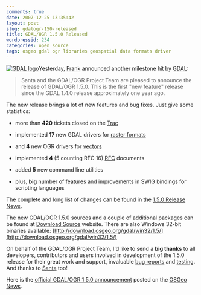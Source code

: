 ```yaml
---
comments: true
date: 2007-12-25 13:35:42
layout: post
slug: gdalogr-150-released
title: GDAL/OGR 1.5.0 Released
wordpressid: 234
categories: open source
tags: osgeo gdal ogr libraries geospatial data formats driver
---
```


[![GDAL logo](/images/logos/gdal-logo.png)](http://www.gdal.org/)Yesterday, [Frank](http://home.gdal.org/warmerda/) announced another milestone hit by [GDAL](http://www.gdal.org/):



> Santa and the GDAL/OGR Project Team are pleased to announce the release of GDAL/OGR 1.5.0.  This is the first "new feature" release since the  GDAL 1.4.0 release approximately one year ago.





The new release brings a lot of new features and bug fixes. Just give some statistics:




  * more than **420** tickets closed on the [Trac](http://trac.osgeo.org/gdal/)


  * implemented **17** new GDAL drivers for [raster formats](http://www.gdal.org/formats_list.html)


  * and **4** new OGR drivers for [vectors](http://www.gdal.org/ogr/ogr_formats.html)


  * implemented **4** (5 counting RFC 16) [RFC](http://trac.osgeo.org/gdal/wiki/RfcList) documents


  * added **5** new command line utilities


  * plus, **big** number of features and improvements in SWIG bindings for scripting languages








The complete and long list of changes can be found in the [1.5.0 Release News](http://trac.osgeo.org/gdal/wiki/Release/1.5.0-News).





The new GDAL/OGR 1.5.0 sources and a couple of additional packages can be found at [Download Source](http://trac.osgeo.org/gdal/wiki/DownloadSource#a1.5.0LatestStableRelease) website. There are also Windows 32-bit binaries available: [http://download.osgeo.org/gdal/win32/1.5/](http://download.osgeo.org/gdal/win32/1.5/)





On behalf of the GDAL/OGR Project Team, I'd like to send a **big thanks** to all developers, contributors and users involved in development of the 1.5.0 release for their great work and support, invaluable [bug reports](http://trac.osgeo.org/gdal/report) and [testing](http://trac.osgeo.org/gdal/wiki/TestMatrix150). And thanks to [Santa](http://en.wikipedia.org/wiki/Santa_Claus) too!





Here is the [official GDAL/OGR 1.5.0 announcement](http://www.osgeo.org/node/518) posted on the [OSGeo News](http://www.osgeo.org/news_items).
